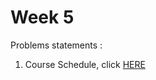 # Week 5
Problems statements :

1. Course Schedule, click [HERE](https://leetcode.com/explore/challenge/card/may-leetcoding-challenge/538/week-5-may-29th-may-31st/3344/)

